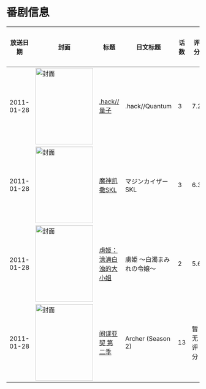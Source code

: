 # 番剧信息

|放送日期|封面|标题|日文标题|话数|评分|评分人数|
|---|---|---|---|---|---|---|
|2011-01-28|<img src="https://lain.bgm.tv/pic/cover/c/fb/f6/11715_alE9w.jpg" alt="封面" style="width:150px;height:200px;object-fit:cover;">|[.hack//量子](https://bangumi.tv/subject/11715)|.hack//Quantum|3|7.2|409人评分|
|2011-01-28|<img src="https://lain.bgm.tv/pic/cover/c/1c/15/15885_Jzs97.jpg" alt="封面" style="width:150px;height:200px;object-fit:cover;">|[魔神凯撒SKL](https://bangumi.tv/subject/15885)|マジンカイザーSKL|3|6.3|200人评分|
|2011-01-28|<img src="https://bangumi.tv/img/no_icon_subject.png" alt="封面" style="width:150px;height:200px;object-fit:cover;">|[虏姬：涂满白浊的大小姐](https://bangumi.tv/subject/62279)|虜姫 〜白濁まみれの令嬢〜|2|5.6|188人评分|
|2011-01-28|<img src="https://lain.bgm.tv/pic/cover/c/10/aa/126624_YWCpw.jpg" alt="封面" style="width:150px;height:200px;object-fit:cover;">|[间谍亚契 第二季](https://bangumi.tv/subject/126624)|Archer (Season 2)|13|暂无评分|少于10人评分|
